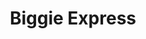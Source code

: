 ---
title: "Biggie Express"
url: /asuncion/biggie-express-avenida-general-jose-de-san-martin/
shop: Supermarkt
---
